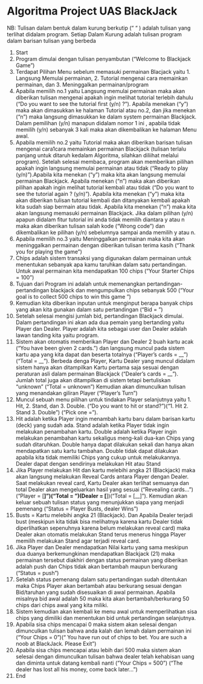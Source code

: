 # Algoritma Project UAS BlackJack

NB: Tulisan dalam bentuk dalam kurung berkutip (“ “ ) adalah tulisan yang terlihat didalam program. Setiap Dalam Kurung adalah tulisan program dalam barisan tulisan yang berbeda

1. Start
2. Program dimulai dengan tulisan penyambutan (“Welcome to Blackjack Game”)
3. Terdapat Pilihan Menu sebelum memasuki permainan Blacjack yaitu 1. Langsung Memulai permainan, 2. Tutorial mengenai cara memainkan permainan, dan 3. Meninggalkan permainan/program
4. Apabila memilih no.1 yaitu Langsung memulai permainan maka akan diberikan tulisan mengenai apakah ingin melihat tutorial terlebih dahulu (“Do you want to see the tutorial first (y/n) ?”). Apabila menekan (“y”) maka akan dimasukkan ke halaman Tutorial atau no.2, dan jika menekan (“n”) maka langsung dimasukkan ke dalam system permainan Blackjack. Dalam pemilihan (y/n) manapun didalam nomor 1 ini , apabila tidak memilih (y/n) sebanyak 3 kali maka akan dikembalikan ke halaman Menu awal.
5. Apabila memilih no.2 yaitu Tutorial maka akan diberikan barisan tulisan mengenai cara1cara memainkan permainan Blackjack (tulisan terlalu panjang untuk ditaruh kedalam Algoritma, silahkan diliihat melalui program). Setelah selesai membaca, program akan memberikan pilihan apakah ingin langsung memulai permainan atau tidak (“Ready to play (y/n)”).Apabila kita menekan (“y”) maka kita akan langsung memulai permainan Blackjack. Apabila menekan (“n”) maka akan diberikan pilihan apakah ingin melihat tutorial kembali atau tidak (“Do you want to see the tutorial again ? (y/n)”). Apabila kita menekan (“y”) maka kita akan diberikan tulisan tutorial kembali dan ditanyakan kembali apakah kita sudah siap bermain atau tidak. Apabila kita menekan (“n”) maka kita akan langsung memasuki permainan Blackjack. Jika dalam pilihan (y/n) apapun didalam fitur tutorial ini anda tidak memilih diantara y atau n maka akan diberikan tulisan salah kode (“Wrong code”) dan dikembalikan ke pilihan (y/n) sebelumnya sampai anda memilih y atau n.
6. Apabila memilih no.3 yaitu Meninggalkan permainan maka kita akan meninggalkan permainan dengan diberikan tulisan terima kasih (“Thank you for playing the game”)
7. Chips adalah sistem transaksi yang digunakan dalam permainan untuk menentukan sebanyak apa kamu taruhkan dalam satu pertandingan. Untuk awal permainan kita mendapatkan 100 chips (“Your Starter Chips = 100”)
8. Tujuan dari Program ini adalah untuk memenangkan pertandingan-pertandingan  blackjack dan mengumpulkan chips sebanyak 500 (“Your goal is to collect 500 chips to win this game ”)
9. Kemudian kita diberikan inputan untuk menginput berapa banyak chips yang akan kita gunakan dalam satu pertandingan (“Bid = ”)
10. Setelah selesai mengisi jumlah bid, pertandingan Blackjack dimulai. Dalam pertandingan ini akan ada dua pemain yang bertanding yaitu Player dan Dealer. Player adalah kita sebagai user dan Dealer adalah lawan tanding kita yaitu program.
11. Sistem akan otomatis memberikan Player dan Dealer 2 buah kartu acak (“You have been given 2 cards.”) dan langsung muncul pada sistem kartu apa yang kita dapat dan beserta totalnya (“Player’s cards = __”) (“Total = __”). Berbeda denga Player, Kartu Dealer yang muncul didalam sistem hanya akan ditampilkan Kartu pertama saja sesuai dengan peraturan asli dalam permainan Blackjack (“Dealer’s cards = __”). Jumlah total juga akan ditampilkan di sistem tetapi bertuliskan “unknown” (“Total = unknown”) Kemudian akan dimunculkan tulisan yang menandakan giliran Player (“Player’s Turn”)
12. Muncul sebuah menu pilihan untuk tindakan Player selanjutnya yaitu 1. Hit, 2. Stand, dan 3. Double. (“Do you want to hit or stand?”)(“1. Hit  2. Stand  3. Double”) (“Pick one =”). 
13. Hit adalah ketika Player ingin menambah kartu baru dalam barisan kartu (deck) yang sudah ada. Stand adalah ketika Player tidak ingin melakukan penambahan kartu. Double adalah ketika Player ingin melakukan penambahan kartu sekaligus meng-kali dua-kan Chips yang sudah ditaruhkan. Double hanya dapat dilakukan sekali dan hanya akan mendapatkan satu kartu tambahan. Double tidak dapat dilakukan apabila kita tidak memiliki Chips yang cukup untuk melakukannya. Dealer dapat dengan sendirinya melakukan Hit atau Stand
14. Jika Player melakukan Hit dan kartu melebihi angka 21 (Blackjack) maka akan langsung melakukan Reveal Cards antara Player dengan Dealer. Saat melakukan reveal card, Kartu Dealer akan terlihat semuanya dan total Dealer akan mengeluarkan hasil yang sesuai (“Revealing cards…”)(“Player = [__]”)(“Total = ”)(Dealer = [__])(“Total = [__]”). Kemudian akan keluar sebuah tulisan status yang menunjukkan siapa yang menjadi pemenang (“Status = Player Busts, dealer Wins”) 
15. Busts = Kartu melebihi angka 21 (Blackjack). Dan Apabila Dealer terjadi bust (meskipun kita tidak bisa melihatnya karena kartu Dealer tidak diperlihatkan sepenuhnya karena belum melakukan reveal card) maka Dealer akan otomatis melakukan Stand terus menerus hingga Player memilih melakukan Stand agar terjadi reveal card.
16. Jika Player dan Dealer mendapatkan Nilai kartu yang sama meskipun dua duanya berkemungkinan mendapatkan Blackjack (21) maka permainan tersebut diakhiri dengan status permainan yang diberikan adalah push dan Chips tidak akan bertambah maupun berkurang (“Status = push”)
17. Setelah status pemenang dalam satu pertandingan sudah ditentukan maka Chips Player akan bertambah atau berkurang sesuai dengan Bid/taruhan yang sudah disesuaikan di awal permainan. Apabila misalnya bid awal adalah 50 maka kita akan bertambah/berkurang 50 chips dari chips awal yang kita miliki.
18. Sistem kemudian akan kembali ke menu awal untuk memperlihatkan sisa chips yang dimiliki dan menentukan bid untuk pertandingan selanjutnya.
19. Apabila sisa chips mencapai 0 maka sistem akan selesai dengan dimunculkan tulisan bahwa anda kalah dan lemah dalam permainan ini (“Your Chips = 0”)(“ You have run out of chips to bet. You are such a noob at BlackJack. Please Exit”)
20. Apabila sisa chips mencapai atau lebih dari 500 maka sistem akan selesai dengan dimunculkan tulisan bahwa dealer telah kehabisan uang dan diminta untuk datang kembali nanti (“Your Chips = 500”) (“The dealer has lost all his money, come back later...”)
21. End
